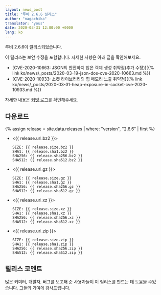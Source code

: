 ```yaml
---
layout: news_post
title: "루비 2.6.6 릴리스"
author: "nagachika"
translator: "yous"
date: 2020-03-31 12:00:00 +0000
lang: ko
---
```


루비 2.6.6이 릴리스되었습니다.

이 릴리스는 보안 수정을 포함합니다.
자세한 사항은 아래 글을 확인해보세요.

* [CVE-2020-10663: JSON의 안전하지 않은 객체 생성 취약점(추가 수정)]({% link ko/news/_posts/2020-03-19-json-dos-cve-2020-10663.md %})
* [CVE-2020-10933: 소켓 라이브러리의 힙 메모리 노출 취약점]({% link ko/news/_posts/2020-03-31-heap-exposure-in-socket-cve-2020-10933.md %})

자세한 내용은 [커밋 로그](https://github.com/ruby/ruby/compare/v2_6_5...v2_6_6)를 확인해주세요.

## 다운로드

{% assign release = site.data.releases | where: "version", "2.6.6" | first %}

* <{{ release.url.bz2 }}>

      SIZE: {{ release.size.bz2 }}
      SHA1: {{ release.sha1.bz2 }}
      SHA256: {{ release.sha256.bz2 }}
      SHA512: {{ release.sha512.bz2 }}

* <{{ release.url.gz }}>

      SIZE: {{ release.size.gz }}
      SHA1: {{ release.sha1.gz }}
      SHA256: {{ release.sha256.gz }}
      SHA512: {{ release.sha512.gz }}

* <{{ release.url.xz }}>

      SIZE: {{ release.size.xz }}
      SHA1: {{ release.sha1.xz }}
      SHA256: {{ release.sha256.xz }}
      SHA512: {{ release.sha512.xz }}

* <{{ release.url.zip }}>

      SIZE: {{ release.size.zip }}
      SHA1: {{ release.sha1.zip }}
      SHA256: {{ release.sha256.zip }}
      SHA512: {{ release.sha512.zip }}

## 릴리스 코멘트

많은 커미터, 개발자, 버그를 보고해 준 사용자들이 이 릴리스를 만드는 데 도움을 주었습니다.
그들의 기여에 감사드립니다.
